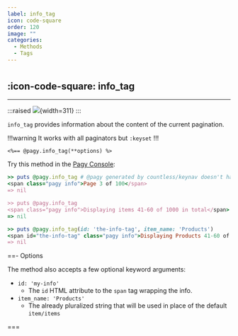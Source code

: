 ```yaml
---
label: info_tag
icon: code-square
order: 120
image: ""
categories:
  - Methods
  - Tags
---
```


#

## :icon-code-square: info_tag

---

:::raised
![](../../assets/images/info_tag.png){width=311}
:::
<br>

`info_tag` provides information about the content of the current pagination.

!!!warning It works with all paginators but `:keyset`
!!!

```erb
<%== @pagy.info_tag(**options) %>
```

Try this method in the [Pagy Console](../../sandbox/console.md):

```ruby
>> puts @pagy.info_tag # @pagy generated by countless/keynav doesn't have count
<span class="pagy info">Page 3 of 100</span>
=> nil

>> puts @pagy.info_tag
<span class="pagy info">Displaying items 41-60 of 1000 in total</span>
=> nil

>> puts @pagy.info_tag(id: 'the-info-tag', item_name: 'Products')
<span id="the-info-tag" class="pagy info">Displaying Products 41-60 of 1000 in total</span>
=> nil
```

==- Options

The method also accepts a few optional keyword arguments:

- `id: 'my-info'`
  - The `id` HTML attribute to the `span` tag wrapping the info.
- `item_name: 'Products'` 
  - The already pluralized string that will be used in place of the default `item/items`

===
